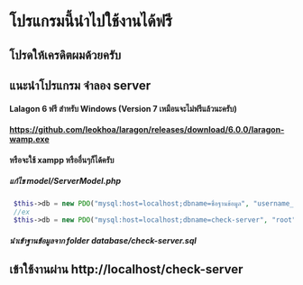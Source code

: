 # โปรแกรมนี้นำไปใช้งานได้ฟรี
## โปรดให้เครดิตผมด้วยครับ


## แนะนำโปรแกรม จำลอง server
#### Lalagon 6 ฟรี สำหรับ Windows (Version 7 เหมือนจะไม่ฟรีแล้วนะครับ)
#### https://github.com/leokhoa/laragon/releases/download/6.0.0/laragon-wamp.exe
#### หรือจะใช้ xampp หรืออื่นๆก็ได้ครับ

##### แก้ไข model/ServerModel.php
~~~ php
 $this->db = new PDO("mysql:host=localhost;dbname=ชื่อฐานข้อมูล", "username_database", "password_database");
 //ex
 $this->db = new PDO("mysql:host=localhost;dbname=check-server", "root", "");
~~~ 

##### นำเข้าฐานข้อมูลจาก folder database/check-server.sql

## เข้าใช้งานผ่าน http://localhost/check-server